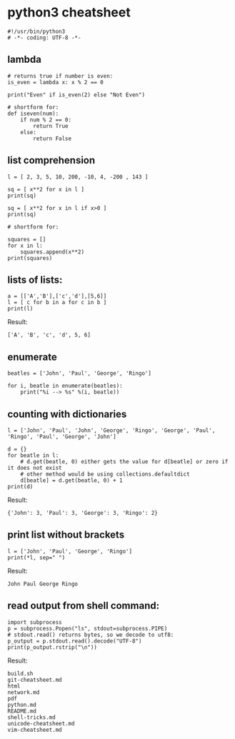 # python3 cheatsheet

```
#!/usr/bin/python3
# -*- coding: UTF-8 -*-
```

## lambda

```
# returns true if number is even:
is_even = lambda x: x % 2 == 0

print("Even" if is_even(2) else "Not Even")

# shortform for:
def iseven(num):
    if num % 2 == 0:
        return True
    else:
        return False
```

## list comprehension

```
l = [ 2, 3, 5, 10, 200, -10, 4, -200 , 143 ]

sq = [ x**2 for x in l ]
print(sq)

sq = [ x**2 for x in l if x>0 ]
print(sq)

# shortform for:

squares = []
for x in l:
    squares.append(x**2)
print(squares)
```

## lists of lists:

```
a = [['A','B'],['c','d'],[5,6]]
l = [ c for b in a for c in b ]
print(l)
```

Result:

```
['A', 'B', 'c', 'd', 5, 6]
```

## enumerate

```
beatles = ['John', 'Paul', 'George', 'Ringo']

for i, beatle in enumerate(beatles):
    print("%i --> %s" %(i, beatle))
```

## counting with dictionaries

```
l = ['John', 'Paul', 'John', 'George', 'Ringo', 'George', 'Paul', 'Ringo', 'Paul', 'George', 'John']

d = {}
for beatle in l:
    # d.get(beatle, 0) either gets the value for d[beatle] or zero if it does not exist
    # other method would be using collections.defaultdict
    d[beatle] = d.get(beatle, 0) + 1
print(d)
```

Result:

```
{'John': 3, 'Paul': 3, 'George': 3, 'Ringo': 2}
```

## print list without brackets

```
l = ['John', 'Paul', 'George', 'Ringo']
print(*l, sep=" ")
```

Result:

```
John Paul George Ringo
```

## read output from shell command:

```
import subprocess
p = subprocess.Popen("ls", stdout=subprocess.PIPE)
# stdout.read() returns bytes, so we decode to utf8:
p_output = p.stdout.read().decode("UTF-8")
print(p_output.rstrip("\n"))
```

Result:

```
build.sh
git-cheatsheet.md
html
network.md
pdf
python.md
README.md
shell-tricks.md
unicode-cheatsheet.md
vim-cheatsheet.md
```
